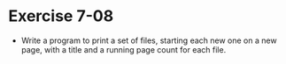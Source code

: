 # Exercise 7-08

- Write a program to print a set of files, starting each new one on a new page, 
with a title and a running page count for each file.
